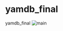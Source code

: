 # yamdb_final
yamdb_final
![main](https://github.com/sugonus/yamdb_final/actions/workflows/yamdb_workflow.yml/badge.svg)